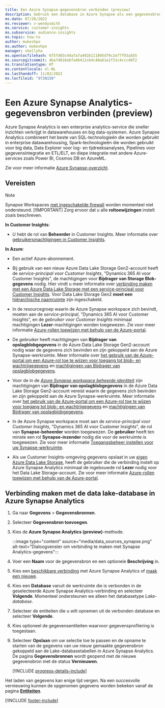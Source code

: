 ```yaml
---
title: Een Azure Synapse-gegevensbron verbinden (preview)
description: Gebruik een database in Azure Synapse als een gegevensbron in Dynamics 365 Customer Insights.
ms.date: 07/26/2022
ms.reviewer: v-wendysmith
ms.service: customer-insights
ms.subservice: audience-insights
ms.topic: how-to
author: mukeshpo
ms.author: mukeshpo
manager: shellyha
ms.openlocfilehash: 675fd03c44a7a7a492b111895d79c2e77f93a5b5
ms.sourcegitcommit: 4ba74816ebfa46412c64c40a61e1f31c4ccc40f2
ms.translationtype: HT
ms.contentlocale: nl-NL
ms.lasthandoff: 11/03/2022
ms.locfileid: "9738150"
---
```

# <a name="connect-an-azure-synapse-analytics-data-source-preview"></a>Een Azure Synapse Analytics-gegevensbron verbinden (preview)

Azure Synapse Analytics is een enterprise analytics-service die sneller inzichten verkrijgt in datawarehouses en big data-systemen. Azure Synapse Analytics combineert het beste van SQL-technologieën die worden gebruikt in enterprise datawarehousing, Spark-technologieën die worden gebruikt voor big data, Data Explorer voor log- en tijdreeksanalyses, Pipelines voor gegevensintegratie en ETL/ELT, en diepe integratie met andere Azure-services zoals Power BI, Cosmos DB en AzureML.

Zie voor meer informatie [Azure Synapse-overzicht](/azure/synapse-analytics/overview-what-is).

## <a name="prerequisites"></a>Vereisten

> [!NOTE]
> Synapse Workspaces [met ingeschakelde firewall](/azure/synapse-analytics/security/synapse-workspace-ip-firewall) worden momenteel niet ondersteund.
> [!IMPORTANT]
> Zorg ervoor dat u alle **roltoewijzingen** instelt zoals beschreven.  

**In Customer Insights**:

* U hebt de rol van **Beheerder** in Customer Insights. Meer informatie over [gebruikersmachtigingen in Customer Insights](permissions.md#add-users).

**In Azure**:

- Een actief Azure-abonnement.

- Bij gebruik van een nieuw Azure Data Lake Storage Gen2-account heeft de *service-principal voor Customer Insights*, "Dynamics 365 AI voor Customer Insights", de machtigingen voor **Bijdrager van Storage Blob-gegevens** nodig. Hier vindt u meer informatie over [verbinding maken met een Azure Data Lake Storage met een service-principal voor Customer Insights](connect-service-principal.md). Voor Data Lake Storage Gen2 **moet een** [hiërarchische naamruimte](/azure/storage/blobs/data-lake-storage-namespace) zijn ingeschakeld.

- In de resourcegroep waarin de Azure Synapse workspace zich bevindt, moeten aan de *service-principal*, "Dynamics 365 AI voor Customer Insights", en de *gebruiker voor Customer Insights* minimaal machtigingen **Lezer**-machtigingen worden toegewezen. Zie voor meer informatie [Azure-rollen toewijzen met behulp van de Azure-portal](/azure/role-based-access-control/role-assignments-portal).

- De *gebruiker* heeft machtigingen van **Bijdrager van opslagblobgegevens** in de Azure Data Lake Storage Gen2-account nodig waar de gegevens zich bevinden en zijn gekoppeld aan de Azure Synapse-werkruimte. Meer informatie over [het gebruik van de Azure-portal om een Azure-rol toe te wijzen voor toegang tot blob- en wachtrijgegevens](/azure/storage/common/storage-auth-aad-rbac-portal) en [machtigingen van Bijdrager van opslagblobgegevens](/azure/role-based-access-control/built-in-roles#storage-blob-data-contributor).

- Voor de in de *[Azure Synapse workspace beheerde identiteit](/azure/synapse-analytics/security/synapse-workspace-managed-identity)* zijn machtigingen van **Bijdrager van opslagblobgegevens** in de Azure Data Lake Storage Gen2-account vereist waarin de gegevens zich bevinden en zijn gekoppeld aan de Azure Synapse-werkruimte. Meer informatie over [het gebruik van de Azure-portal om een Azure-rol toe te wijzen voor toegang tot blob- en wachtrijgegevens](/azure/storage/common/storage-auth-aad-rbac-portal) en [machtigingen van Bijdrager van opslagblobgegevens](/azure/role-based-access-control/built-in-roles#storage-blob-data-contributor).

- In de Azure Synapse workspace moet aan de *service-principal voor Customer Insights*, "Dynamics 365 AI voor Customer Insights", de rol van **Synapse-beheerder** worden toegewezen. De **gebruiker** heeft ten minste een rol **Synapse-inzender** nodig die voor de werkruimte is toegewezen. Zie voor meer informatie [Toegangsbeheer instellen voor uw Synapse-werkruimte](/azure/synapse-analytics/security/how-to-set-up-access-control).

- Als uw Customer Insights-omgeving gegevens opslaat in uw [eigen Azure Data Lake Storage](own-data-lake-storage.md), heeft de gebruiker die de verbinding instelt op Azure Synapse Analytics minimaal de ingebouwde rol **Lezer** nodig voor het Data Lake Storage-account. Zie voor meer informatie [Azure-rollen toewijzen met behulp van de Azure-portal](/azure/role-based-access-control/role-assignments-portal).

## <a name="connect-to-the-data-lake-database-in-azure-synapse-analytics"></a>Verbinding maken met de data lake-database in Azure Synapse Analytics

1. Ga naar **Gegevens** > **Gegevensbronnen**.

1. Selecteer **Gegevensbron toevoegen**.

1. Kies de **Azure Synapse Analytics (preview)**-methode.

   :::image type="content" source="media/data_sources_synapse.png" alt-text="Dialoogvenster om verbinding te maken met Synapse Analytics-gegevens":::
  
1. Voer een **Naam** voor de gegevensbron en een optionele **Beschrijving** in.

1. Kies een [beschikbare verbinding](connections.md) met Azure Synapse Analytics of [maak een nieuwe](export-azure-synapse-analytics.md#set-up-connection-to-azure-synapse).

1. Kies een **Database** vanuit de werkruimte die is verbonden in de geselecteerde Azure Synapse Analytics-verbinding en selecteer **Volgende**. Momenteel ondersteunen we alleen het databasetype *Lake-database*.

1. Selecteer de entiteiten die u wilt opnemen uit de verbonden database en selecteer **Volgende**.

1. Kies optioneel de gegevensentiteiten waarvoor gegevensprofilering is toegestaan.

1. Selecteer **Opslaan** om uw selectie toe te passen en de opname te starten van de gegevens van uw nieuw gemaakte gegevensbron gekoppeld aan de Lake-databasetabellen in Azure Synapse Analytics. De pagina **Gegevensbronnen** wordt geopend met de nieuwe gegevensbron met de status **Vernieuwen**.

   [!INCLUDE [progress-details-include](includes/progress-details-pane.md)]

Het laden van gegevens kan enige tijd vergen. Na een succesvolle vernieuwing kunnen de opgenomen gegevens worden bekeken vanaf de pagina [**Entiteiten**](entities.md).

[!INCLUDE [footer-include](includes/footer-banner.md)]
